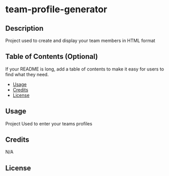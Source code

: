 # team-profile-generator


## Description

Project used to create and display your team members in HTML format

## Table of Contents (Optional)

If your README is long, add a table of contents to make it easy for users to find what they need.

- [Usage](#usage)
- [Credits](#credits)
- [License](#license)

## Usage

Project Used to enter your teams profiles

## Credits

N/A

## License

